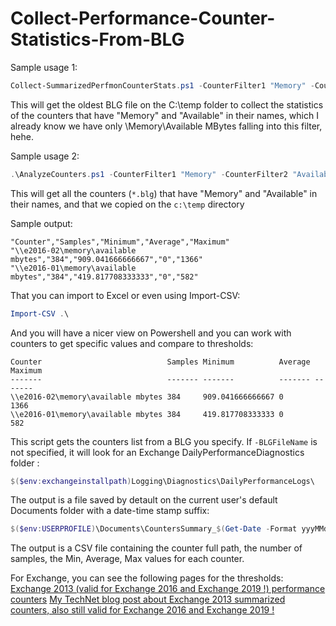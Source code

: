 # Collect-Performance-Counter-Statistics-From-BLG

Sample usage 1:
```powershell
Collect-SummarizedPerfmonCounterStats.ps1 -CounterFilter1 "Memory" -CounterFilter2 "Available" -ExchangeBLGDiagnosticsFolder "c:\temp"
```
This will get the oldest BLG file on the C:\temp folder to collect the statistics of the counters that have "Memory" and "Available" in their names, which I already know we have only \Memory\Available MBytes falling into this filter, hehe.

Sample usage 2:
```powershell
.\AnalyzeCounters.ps1 -CounterFilter1 "Memory" -CounterFilter2 "Available" -ExchangeBLGDiagnosticsFolder "C:\temp" -BLGFileName *.blg
```
This will get all the counters (```*.blg```) that have "Memory" and "Available" in their names, and that we copied on the ```c:\temp``` directory

Sample output:
```output
"Counter","Samples","Minimum","Average","Maximum"
"\\e2016-02\memory\available mbytes","384","909.041666666667","0","1366"
"\\e2016-01\memory\available mbytes","384","419.817708333333","0","582"
```

That you can import to Excel or even using Import-CSV:
```powershell
Import-CSV .\
```
And you will have a nicer view on Powershell and you can work with counters to get specific values and compare to thresholds:
```output
Counter                            Samples Minimum          Average Maximum
-------                            ------- -------          ------- -------
\\e2016-02\memory\available mbytes 384     909.041666666667 0       1366
\\e2016-01\memory\available mbytes 384     419.817708333333 0       582
```


This script gets the counters list from a BLG you specify.
If ```-BLGFileName``` is not specified, it will look for an Exchange DailyPerformanceDiagnostics folder :

```powershell
$($env:exchangeinstallpath)Logging\Diagnostics\DailyPerformanceLogs\
```

The output is a file saved by detault on the current user's default Documents folder with a date-time stamp suffix:
```powershell
$($env:USERPROFILE)\Documents\CountersSummary_$(Get-Date -Format yyyMMdd_hhmmss).csv
```

The output is a CSV file containing the counter full path, the number of samples, the Min, Average, Max values for each counter.

For Exchange, you can see the following pages for the thresholds:
[Exchange 2013 (valid for Exchange 2016 and Exchange 2019 !) performance counters](https://docs.microsoft.com/en-us/exchange/exchange-2013-performance-counters-exchange-2013-help)
[My TechNet blog post about Exchange 2013 summarized counters, also still valid for Exchange 2016 and Exchange 2019 !](https://docs.microsoft.com/en-us/archive/blogs/samdrey/exchange-2013-performance-counters-and-their-thresholds)
